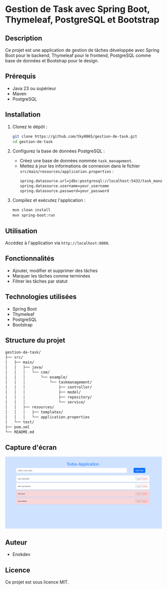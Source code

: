 # Gestion de Task avec Spring Boot, Thymeleaf, PostgreSQL et Bootstrap

## Description
Ce projet est une application de gestion de tâches développée avec Spring Boot pour le backend, Thymeleaf pour le frontend, PostgreSQL comme base de données et Bootstrap pour le design.

## Prérequis
- Java 23 ou supérieur
- Maven
- PostgreSQL

## Installation

1. Clonez le dépôt :
   ```bash
   git clone https://github.com/tky0065/gestion-de-task.git
   cd gestion-de-task
   ```

2. Configurez la base de données PostgreSQL :
    - Créez une base de données nommée `task_management`.
    - Mettez à jour les informations de connexion dans le fichier `src/main/resources/application.properties` :
      ```properties
      spring.datasource.url=jdbc:postgresql://localhost:5432/task_management
      spring.datasource.username=your_username
      spring.datasource.password=your_password
      ```

3. Compilez et exécutez l'application :
   ```bash
   mvn clean install
   mvn spring-boot:run
   ```

## Utilisation
Accédez à l'application via `http://localhost:8080`.

## Fonctionnalités
- Ajouter, modifier et supprimer des tâches
- Marquer les tâches comme terminées
- Filtrer les tâches par statut

## Technologies utilisées
- Spring Boot
- Thymeleaf
- PostgreSQL
- Bootstrap

## Structure du projet
```
gestion-de-task/
├── src/
│   ├── main/
│   │   ├── java/
│   │   │   └── com/
│   │   │       └── example/
│   │   │           └── taskmanagement/
│   │   │               ├── controller/
│   │   │               ├── model/
│   │   │               ├── repository/
│   │   │               └── service/
│   │   ├── resources/
│   │   │   ├── templates/
│   │   │   └── application.properties
│   └── test/
├── pom.xml
└── README.md
```

## Capture d'écran
![Capture d'écran de l'application](img.png)

## Auteur
- Enokdev

## Licence
Ce projet est sous licence MIT.